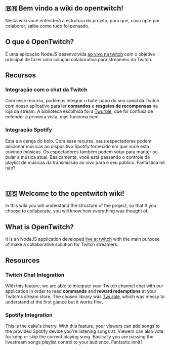 ## 🇧🇷 Bem vindo a wiki do **opentwitch**!
Nesta wiki você entenderá a estrutura do projeto, para que, caso opte por colaborar, saiba como tudo foi pensado.

## O que é OpenTwitch?
É uma aplicação NodeJS desenvolvida [ao vivo na twitch](https://twitch.tv/oninjadev) com o objetivo principal de fazer uma solução colaborativa para streamers da Twitch.
## Recursos
### Integração com o chat da Twitch
Com esse recurso, podemos integrar o bate-papo do seu canal da Twitch com nosso aplicativo para ler **comandos** e **resgates de recompensas** na loja da stream. A biblioteca escolhida foi a [Twurple](twurple.js.org/), que foi confusa de entender à primeira vista, mas funciona bem.
### Integração Spotify
Esta é a cereja do bolo. Com esse recurso, seus espectadores podem adicionar músicas ao dispositivo Spotify fornecido em que você está ouvindo músicas. Os espectadores também podem votar para manter ou pular a música atual. Basicamente, você está passando o controle da playlist de músicas da transmissão ao vivo para o seu público. Fantástica né não?

<br/>

## 🇺🇸 Welcome to the **opentwitch** wiki!
In this wiki you will understand the structure of the project, so that if you choose to collaborate, you will know how everything was thought of.

## What is OpenTwitch?
It is an NodeJS application developed [live at twitch](https://twitch.tv/oninjadev) with the main purpose of make a collaborative sollution for Twitch streamers.
## Resources
### Twitch Chat Integration
With this feature, we are able to integrate your Twitch channel chat with our application in order to read **commands** and **reward redemptions** at your Twitch's stream store. The chosen library was [Twurple](twurple.js.org/), which was messy to understand at the first glance but it works fine.
### Spotify Integration
This is the cake's cherry. With this feature, your viewers can add songs to the provided Spotify device you're listening songs at. Viewers can also vote for keep or skip the current playing song. Basically you are passing the livestream songs playlist control to your audience. Fantastic innit?